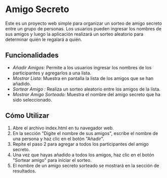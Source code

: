 # Amigo Secreto

Este es un proyecto web simple para organizar un sorteo de amigo secreto entre un grupo de personas. Los usuarios pueden ingresar los nombres de sus amigos y luego la aplicación realizará un sorteo aleatorio para determinar quién le regalará a quién.

## Funcionalidades

* *Añadir Amigos:* Permite a los usuarios ingresar los nombres de los participantes y agregarlos a una lista.
* *Mostrar Lista:* Muestra en pantalla la lista de los amigos que se han añadido.
* *Sortear Amigo :* Realiza un sorteo aleatorio entre los amigos de la lista.
* *Mostrar Amigo Sorteado:* Muestra el nombre del amigo secreto que ha sido seleccionado.

## Cómo Utilizar

1.  Abre el archivo index.html en tu navegador web.
2.  En la sección "Digite el nombre de sus amigos", escribe el nombre de una persona y haz clic en el botón "Añadir".
3.  Repite el paso 2 para agregar a todos los participantes del amigo secreto.
4.  Una vez que hayas añadido a todos los amigos, haz clic en el botón "Sortear amigo" para iniciar el sorteo.
5.  El nombre de un amigo secreto sorteado se mostrará en la sección de resultados.
